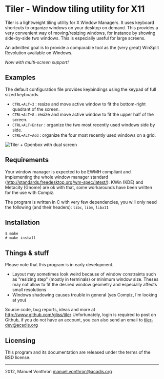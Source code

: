 Tiler - Window tiling utility for X11
=====================================

Tiler is a lightweight tiling utility for X Window Managers. It uses keyboard
shortcuts to organize windows on your desktop on demand. This provides a 
very convenient way of moving/resizing windows, for instance by showing
side-by-side two windows. This is especially useful for large screens.

An admitted goal is to provide a comparable tool as the (very great) 
WinSplit Revolution available on Windows.

*Now with multi-screen support!*

Examples
--------

The default configuration file provides keybindings using the keypad
of full sized keyboards.

  * `CTRL+ALT+3` : resize and move active window to fit the bottom-right quadrant of the screen.
  * `CTRL+ALT+8` : resize and move active window to fit the upper half of the screen.
  * `CTRL+ALT+Enter` : organize the two most recently used windows side by side.
  * `CTRL+ALT+Add` : organize the four most recently used windows on a grid.

![Tiler + Openbox with dual screen](http://www.acadis.org/images/tiler/tiler-openbox-xinerama.small.png "Tiler + Openbox with dual screen")
  
Requirements
------------

Your window manager is expected to be EWMH compliant and implementing the whole
window manager standard (http://standards.freedesktop.org/wm-spec/latest/). 
KWin (KDE) and Metacity (Gnome) are ok with that, some workarounds have been
written for the use with Compiz.

The program is written in C with very few dependencies, you will
only need the following (and their headers): `libc`, `libm`, `libx11`


Installation
------------

    $ make
    # make install

Things & stuff
--------------

Please note that this program is in early development. 

  * Layout may sometimes look weird because of window constraints such as 
      "resizing step" (mostly in terminals) or minimum window size. Theses 
      may not allow to fit the desired window geometry and especially affects 
      small resolutions
  * Windows shadowing causes trouble in general (yes Compiz, I'm looking at you)
      

Source code, bug reports, ideas and more at http://www.github.com/gliss/tiler
  Unfortunately, login is required to post on Github, if you do not have
  an account, you can also send an email to tiler-dev@acadis.org


Licensing
---------

This program and its documentation are released under the terms of the
BSD license.

----
2012, Manuel Vonthron <manuel.vonthron@acadis.org>
